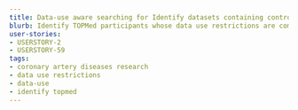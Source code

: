 ```yaml
---
title: Data-use aware searching for Identify datasets containing controls and cases with coronary artery disease
blurb: Identify TOPMed participants whose data use restrictions are compatible for coronary artery diseases research.
user-stories:
- USERSTORY-2
- USERSTORY-59
tags:
- coronary artery diseases research
- data use restrictions
- data-use
- identify topmed
---
```

